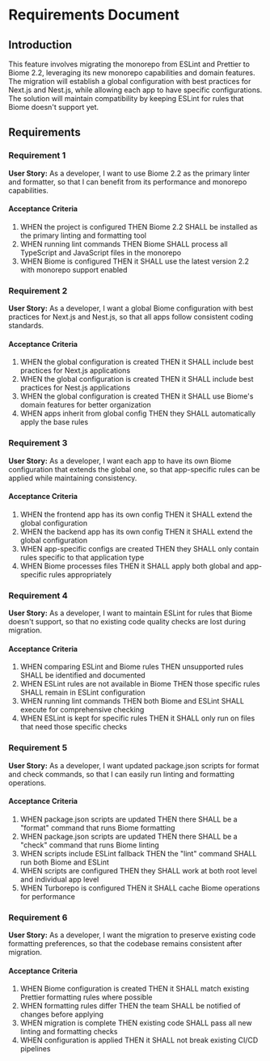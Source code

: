 # Requirements Document

## Introduction

This feature involves migrating the monorepo from ESLint and Prettier to Biome 2.2, leveraging its new monorepo capabilities and domain features. The migration will establish a global configuration with best practices for Next.js and Nest.js, while allowing each app to have specific configurations. The solution will maintain compatibility by keeping ESLint for rules that Biome doesn't support yet.

## Requirements

### Requirement 1

**User Story:** As a developer, I want to use Biome 2.2 as the primary linter and formatter, so that I can benefit from its performance and monorepo capabilities.

#### Acceptance Criteria

1. WHEN the project is configured THEN Biome 2.2 SHALL be installed as the primary linting and formatting tool
2. WHEN running lint commands THEN Biome SHALL process all TypeScript and JavaScript files in the monorepo
3. WHEN Biome is configured THEN it SHALL use the latest version 2.2 with monorepo support enabled

### Requirement 2

**User Story:** As a developer, I want a global Biome configuration with best practices for Next.js and Nest.js, so that all apps follow consistent coding standards.

#### Acceptance Criteria

1. WHEN the global configuration is created THEN it SHALL include best practices for Next.js applications
2. WHEN the global configuration is created THEN it SHALL include best practices for Nest.js applications
3. WHEN the global configuration is created THEN it SHALL use Biome's domain features for better organization
4. WHEN apps inherit from global config THEN they SHALL automatically apply the base rules

### Requirement 3

**User Story:** As a developer, I want each app to have its own Biome configuration that extends the global one, so that app-specific rules can be applied while maintaining consistency.

#### Acceptance Criteria

1. WHEN the frontend app has its own config THEN it SHALL extend the global configuration
2. WHEN the backend app has its own config THEN it SHALL extend the global configuration
3. WHEN app-specific configs are created THEN they SHALL only contain rules specific to that application type
4. WHEN Biome processes files THEN it SHALL apply both global and app-specific rules appropriately

### Requirement 4

**User Story:** As a developer, I want to maintain ESLint for rules that Biome doesn't support, so that no existing code quality checks are lost during migration.

#### Acceptance Criteria

1. WHEN comparing ESLint and Biome rules THEN unsupported rules SHALL be identified and documented
2. WHEN ESLint rules are not available in Biome THEN those specific rules SHALL remain in ESLint configuration
3. WHEN running lint commands THEN both Biome and ESLint SHALL execute for comprehensive checking
4. WHEN ESLint is kept for specific rules THEN it SHALL only run on files that need those specific checks

### Requirement 5

**User Story:** As a developer, I want updated package.json scripts for format and check commands, so that I can easily run linting and formatting operations.

#### Acceptance Criteria

1. WHEN package.json scripts are updated THEN there SHALL be a "format" command that runs Biome formatting
2. WHEN package.json scripts are updated THEN there SHALL be a "check" command that runs Biome linting
3. WHEN scripts include ESLint fallback THEN the "lint" command SHALL run both Biome and ESLint
4. WHEN scripts are configured THEN they SHALL work at both root level and individual app level
5. WHEN Turborepo is configured THEN it SHALL cache Biome operations for performance

### Requirement 6

**User Story:** As a developer, I want the migration to preserve existing code formatting preferences, so that the codebase remains consistent after migration.

#### Acceptance Criteria

1. WHEN Biome configuration is created THEN it SHALL match existing Prettier formatting rules where possible
2. WHEN formatting rules differ THEN the team SHALL be notified of changes before applying
3. WHEN migration is complete THEN existing code SHALL pass all new linting and formatting checks
4. WHEN configuration is applied THEN it SHALL not break existing CI/CD pipelines
